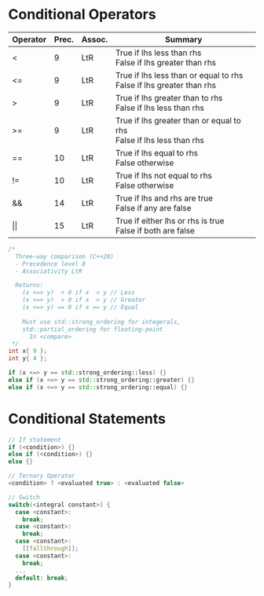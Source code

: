 <!--
  Author: NE- https://github.com/NE-
  Date: 2022 September 19
  Purpose: C++ Conditional Statements
-->

# Conditional Operators
 | Operator | Prec. | Assoc. | Summary |
 | -------- | ----- | ------ | ------- |
 | < | 9 | LtR | True if lhs less than rhs<br>False if lhs greater than rhs |
 | <= | 9 | LtR | True if lhs less than or equal to rhs<br>False if lhs greater than rhs |
 | > | 9 | LtR | True if lhs greater than to rhs<br>False if lhs less than rhs |
 | >= | 9 | LtR | True if lhs greater than or equal to rhs<br>False if lhs less than rhs |
 | == | 10 | LtR | True if lhs equal to rhs<br>False otherwise |
 | != | 10 | LtR | True if lhs not equal to rhs<br>False otherwise |
 | && | 14 | LtR | True if lhs and rhs are true<br>False if any are false |
 | \|\| | 15 | LtR | True if either lhs or rhs is true<br>False if both are false |
```cpp
/* 
  Three-way comparison (C++20)
  - Precedence level 8
  - Associativity LtR

  Returns:
    (x <=> y)  < 0 if x  < y // Less
    (x <=> y)  > 0 if x  > y // Greater
    (x <=> y) == 0 if x == y // Equal
    
    Must use std::strong_ordering for integerals,
    std::partial_ordering for floating-point
      In <compare>
 */
int x{ 9 };
int y{ 4 };

if (x <=> y == std::strong_ordering::less) {}
else if (x <=> y == std::strong_ordering::greater) {}
else if (x <=> y == std::strong_ordering::equal) {}
```

# Conditional Statements
```cpp
// If statement
if (<condition>) {}
else if (<condition>) {}
else {}

// Ternary Operator
<condition> ? <evaluated true> : <evaluated false>

// Switch
switch(<integral constant>) {
  case <constant>:
    break;
  case <constant>:
    break;
  case <constant>:
    [[fallthrough]];
  case <constant>:
    break;
  ...
  default: break;
}
